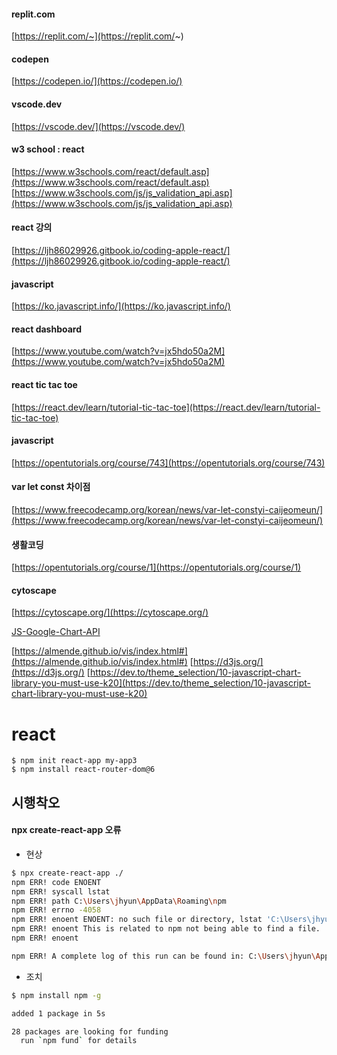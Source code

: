 #### replit.com
[https://replit.com/~](https://replit.com/~)

#### codepen
[https://codepen.io/](https://codepen.io/)

#### vscode.dev
[https://vscode.dev/](https://vscode.dev/)
#### w3 school : react 
[https://www.w3schools.com/react/default.asp](https://www.w3schools.com/react/default.asp)
[https://www.w3schools.com/js/js_validation_api.asp](https://www.w3schools.com/js/js_validation_api.asp)

#### react 강의 
[https://ljh86029926.gitbook.io/coding-apple-react/](https://ljh86029926.gitbook.io/coding-apple-react/)

#### javascript
[https://ko.javascript.info/](https://ko.javascript.info/)

#### react dashboard 
[https://www.youtube.com/watch?v=jx5hdo50a2M](https://www.youtube.com/watch?v=jx5hdo50a2M)

#### react tic tac toe
[https://react.dev/learn/tutorial-tic-tac-toe](https://react.dev/learn/tutorial-tic-tac-toe)

#### javascript
[https://opentutorials.org/course/743](https://opentutorials.org/course/743)

#### var let const 차이점
[https://www.freecodecamp.org/korean/news/var-let-constyi-caijeomeun/](https://www.freecodecamp.org/korean/news/var-let-constyi-caijeomeun/)

#### 생활코딩
[https://opentutorials.org/course/1](https://opentutorials.org/course/1)


#### cytoscape
[https://cytoscape.org/](https://cytoscape.org/)

[JS-Google-Chart-API](https://velog.io/@geesuee/JS-Google-Chart-API-%ED%99%9C%EC%9A%A9%ED%95%98%EA%B8%B0)

[https://almende.github.io/vis/index.html#](https://almende.github.io/vis/index.html#)
[https://d3js.org/](https://d3js.org/)
[https://dev.to/theme_selection/10-javascript-chart-library-you-must-use-k20](https://dev.to/theme_selection/10-javascript-chart-library-you-must-use-k20)
# react 



```
$ npm init react-app my-app3
$ npm install react-router-dom@6
```
## 시행착오
####  npx create-react-app 오류
* 현상
```sh
$ npx create-react-app ./
npm ERR! code ENOENT
npm ERR! syscall lstat
npm ERR! path C:\Users\jhyun\AppData\Roaming\npm
npm ERR! errno -4058
npm ERR! enoent ENOENT: no such file or directory, lstat 'C:\Users\jhyun\AppData\Roaming\npm'
npm ERR! enoent This is related to npm not being able to find a file.
npm ERR! enoent

npm ERR! A complete log of this run can be found in: C:\Users\jhyun\AppData\Local\npm-cache\_logs\2023-07-29T00_35_44_843Z-debug-0.log
```
* 조치
```sh
$ npm install npm -g

added 1 package in 5s

28 packages are looking for funding
  run `npm fund` for details
```
